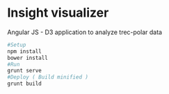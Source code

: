 # Insight visualizer
Angular JS - D3 application to analyze trec-polar data

```bash
#Setup
npm install
bower install
#Run
grunt serve
#Deploy ( Build minified )
grunt build
```
